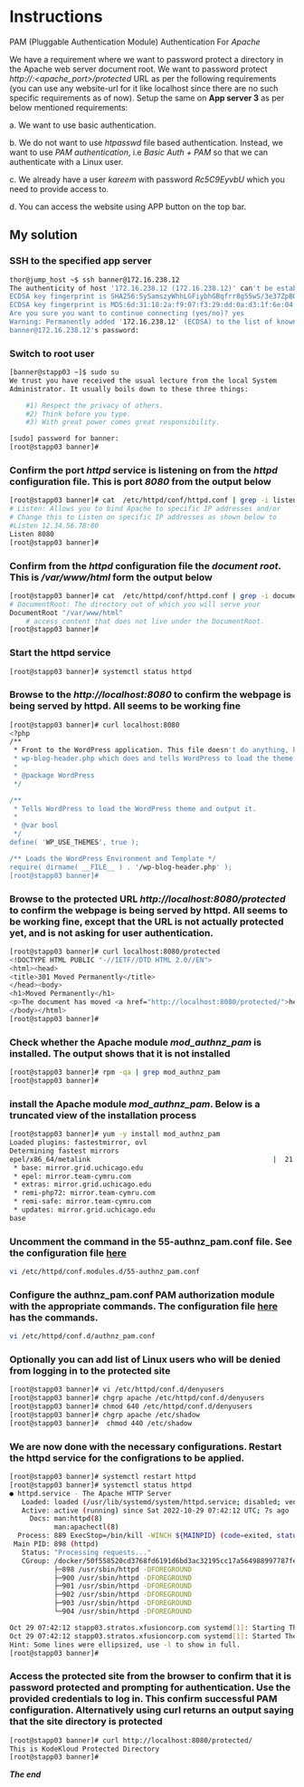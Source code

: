 
# Instructions

PAM (Pluggable Authentication Module) Authentication For *Apache*


We have a requirement where we want to password protect a directory in the Apache web server document root. We want to password protect *http://<website-url>:<apache_port>/protected* URL as per the following requirements (you can use any website-url for it like localhost since there are no such specific requirements as of now). Setup the same on **App server 3** as per below mentioned requirements:



a. We want to use basic authentication.

b. We do not want to use *htpasswd* file based authentication. Instead, we want to use *PAM authentication*, i.e *Basic Auth + PAM* so that we can authenticate with a Linux user.

c. We already have a user *kareem* with password *Rc5C9EyvbU* which you need to provide access to.

d. You can access the website using APP button on the top bar.

## My solution

### SSH to the specified app server
```bash
thor@jump_host ~$ ssh banner@172.16.238.12
The authenticity of host '172.16.238.12 (172.16.238.12)' can't be established.
ECDSA key fingerprint is SHA256:SySamszyWhhLGFiybhGBqfrr8g55wS/3e37ZpBOvICs.
ECDSA key fingerprint is MD5:6d:31:18:2a:f9:07:f3:29:dd:0a:d3:1f:6e:04:0a:db.
Are you sure you want to continue connecting (yes/no)? yes
Warning: Permanently added '172.16.238.12' (ECDSA) to the list of known hosts.
banner@172.16.238.12's password: 
```

### Switch to root user

```bash
[banner@stapp03 ~]$ sudo su
We trust you have received the usual lecture from the local System
Administrator. It usually boils down to these three things:

    #1) Respect the privacy of others.
    #2) Think before you type.
    #3) With great power comes great responsibility.

[sudo] password for banner: 
[root@stapp03 banner]# 
```

### Confirm the port *httpd* service is listening on from the *httpd* configuration file. This is port *8080* from the output below
```bash
[root@stapp03 banner]# cat  /etc/httpd/conf/httpd.conf | grep -i listen
# Listen: Allows you to bind Apache to specific IP addresses and/or
# Change this to Listen on specific IP addresses as shown below to 
#Listen 12.34.56.78:80
Listen 8080
[root@stapp03 banner]# 
```


### Confirm from the *httpd* configuration file the *document root*. This is */var/www/html* form the output below

```bash
[root@stapp03 banner]# cat  /etc/httpd/conf/httpd.conf | grep -i documentroot
# DocumentRoot: The directory out of which you will serve your
DocumentRoot "/var/www/html"
    # access content that does not live under the DocumentRoot.
[root@stapp03 banner]# 
```

### Start the httpd service

```bash
[root@stapp03 banner]# systemctl status httpd
```

### Browse to the *http://localhost:8080* to confirm the webpage is being served by httpd. All seems to be working fine
```bash
[root@stapp03 banner]# curl localhost:8080
<?php
/**
 * Front to the WordPress application. This file doesn't do anything, but loads
 * wp-blog-header.php which does and tells WordPress to load the theme.
 *
 * @package WordPress
 */

/**
 * Tells WordPress to load the WordPress theme and output it.
 *
 * @var bool
 */
define( 'WP_USE_THEMES', true );

/** Loads the WordPress Environment and Template */
require( dirname( __FILE__ ) . '/wp-blog-header.php' );
[root@stapp03 banner]#
```

### Browse to the protected URL *http://localhost:8080/protected* to confirm the webpage is being served by httpd. All seems to be working fine, except that the URL is not actually protected yet, and is not asking for user authentication.
```bash
[root@stapp03 banner]# curl localhost:8080/protected
<!DOCTYPE HTML PUBLIC "-//IETF//DTD HTML 2.0//EN">
<html><head>
<title>301 Moved Permanently</title>
</head><body>
<h1>Moved Permanently</h1>
<p>The document has moved <a href="http://localhost:8080/protected/">here</a>.</p>
</body></html>
[root@stapp03 banner]# 
```
### Check whether the Apache module *mod_authnz_pam* is installed. The output shows that it is not installed

```bash
[root@stapp03 banner]# rpm -qa | grep mod_authnz_pam
[root@stapp03 banner]# 
````

### install the Apache module *mod_authnz_pam*. Below is a truncated view of the installation process

```bash
[root@stapp03 banner]# yum -y install mod_authnz_pam
Loaded plugins: fastestmirror, ovl
Determining fastest mirrors
epel/x86_64/metalink                                             |  21 kB  00:00:00     
 * base: mirror.grid.uchicago.edu
 * epel: mirror.team-cymru.com
 * extras: mirror.grid.uchicago.edu
 * remi-php72: mirror.team-cymru.com
 * remi-safe: mirror.team-cymru.com
 * updates: mirror.grid.uchicago.edu
base 
```

### Uncomment the command in the 55-authnz_pam.conf file. See the configuration file [here](https://github.com/fred-juma/Kodekloud-System-Administrator/blob/main/KodeKloud%20System%20Administrator/05%20-%20PAM%20Authentication%20for%20apache/55-authnz_pam.conf) 
```bash
vi /etc/httpd/conf.modules.d/55-authnz_pam.conf
```

### Configure the authnz_pam.conf PAM authorization module with the appropriate commands. The configuration file [here](https://github.com/fred-juma/Kodekloud-System-Administrator/blob/main/KodeKloud%20System%20Administrator/05%20-%20PAM%20Authentication%20for%20apache/authnz_pam.conf) has the commands.

```bash
vi /etc/httpd/conf.d/authnz_pam.conf
```

### Optionally you can add list of Linux users who will be denied from logging in to the protected site

```bash
[root@stapp03 banner]# vi /etc/httpd/conf.d/denyusers
[root@stapp03 banner]# chgrp apache /etc/httpd/conf.d/denyusers
[root@stapp03 banner]# chmod 640 /etc/httpd/conf.d/denyusers
[root@stapp03 banner]# chgrp apache /etc/shadow
[root@stapp03 banner]#  chmod 440 /etc/shadow
```

### We are now done with the necessary configurations. Restart the httpd service for the configrations to be applied.

```bash
[root@stapp03 banner]# systemctl restart httpd
[root@stapp03 banner]# systemctl status httpd
● httpd.service - The Apache HTTP Server
   Loaded: loaded (/usr/lib/systemd/system/httpd.service; disabled; vendor preset: disabled)
   Active: active (running) since Sat 2022-10-29 07:42:12 UTC; 7s ago
     Docs: man:httpd(8)
           man:apachectl(8)
  Process: 889 ExecStop=/bin/kill -WINCH ${MAINPID} (code=exited, status=0/SUCCESS)
 Main PID: 898 (httpd)
   Status: "Processing requests..."
   CGroup: /docker/50f558520cd3768fd6191d6bd3ac32195cc17a564988997787fe7bca6c99d591/system.slice/httpd.service
           ├─898 /usr/sbin/httpd -DFOREGROUND
           ├─900 /usr/sbin/httpd -DFOREGROUND
           ├─901 /usr/sbin/httpd -DFOREGROUND
           ├─902 /usr/sbin/httpd -DFOREGROUND
           ├─903 /usr/sbin/httpd -DFOREGROUND
           └─904 /usr/sbin/httpd -DFOREGROUND

Oct 29 07:42:12 stapp03.stratos.xfusioncorp.com systemd[1]: Starting The Apache HTTP ...
Oct 29 07:42:12 stapp03.stratos.xfusioncorp.com systemd[1]: Started The Apache HTTP S...
Hint: Some lines were ellipsized, use -l to show in full.
[root@stapp03 banner]# 
```

### Access the protected site from the browser to confirm that it is password protected and prompting for authentication. Use the provided credentials to log in. This confirm successful PAM configuration. Alternatively using curl returns an output saying that the site directory is protected

```bash
[root@stapp03 banner]# curl http://localhost:8080/protected/
This is KodeKloud Protected Directory
[root@stapp03 banner]# 
```

***The end***




